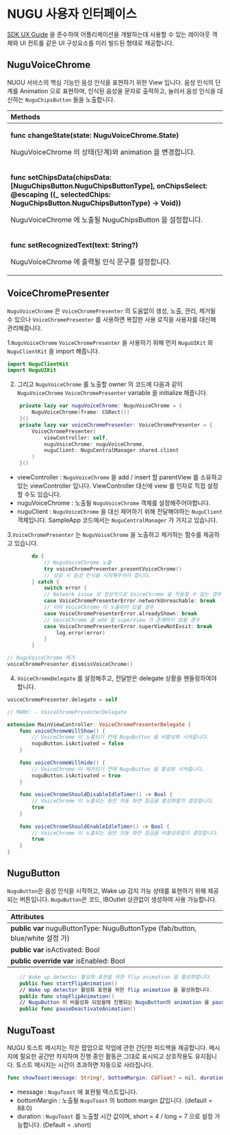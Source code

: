 # NUGU 사용자 인터페이스

[SDK UX Guide](../../sdk-design-guide/voice-chrome.md) 을 준수하여 어플리케이션을 개발하는데 사용할 수 있는 레이아웃 객체와 UI 컨트롤 같은 UI 구성요소를 미리 빌드된 형태로 제공합니다.

## NuguVoiceChrome

NUGU 서비스의 핵심 기능인 음성 인식을 표현하기 위한 View 입니다. 음성 인식의 단계를 Animation 으로 표현하며, 인식된 음성을 문자로 출력하고, 눌러서 음성 인식을 대신하는 `NuguChipsButton` 들을 노출합니다.

<table>
  <thead>
    <tr>
      <th style="text-align:left"><b>Methods</b>
      </th>
    </tr>
  </thead>
  <tbody>
    <tr>
      <td style="text-align:left">
        <p><b>func changeState(state: NuguVoiceChrome.State)</b>
        </p>
        <p>NuguVoiceChrome &#xC758; &#xC0C1;&#xD0DC;(&#xB2E8;&#xACC4;)&#xC640; animation
          &#xC744; &#xBCC0;&#xACBD;&#xD569;&#xB2C8;&#xB2E4;.</p>
      </td>
    </tr>
    <tr>
      <td style="text-align:left">
        <p><b>func setChipsData(chipsData: [NuguChipsButton.NuguChipsButtonType], onChipsSelect: @escaping ((_ selectedChips: NuguChipsButton.NuguChipsButtonType) -&gt; Void))</b>
        </p>
        <p>NuguVoiceChrome &#xC5D0; &#xB178;&#xCD9C;&#xB420; NuguChipsButton &#xC744;
          &#xC124;&#xC815;&#xD569;&#xB2C8;&#xB2E4;.</p>
      </td>
    </tr>
    <tr>
      <td style="text-align:left">
        <p><b>func setRecognizedText(text: String?)</b>
        </p>
        <p>NuguVoiceChrome &#xC5D0; &#xCD9C;&#xB825;&#xB420; &#xC778;&#xC2DD; &#xBB38;&#xAD6C;&#xB97C;
          &#xC124;&#xC815;&#xD569;&#xB2C8;&#xB2E4;.</p>
      </td>
    </tr>
  </tbody>
</table>

## VoiceChromePresenter

`NuguVoiceChrome` 은 `VoiceChromePresenter` 의 도움없이 생성, 노출, 관리, 제거될 수 있으나 `VoiceChromePresenter` 를 사용하면 복잡한 사용 로직을 사용자를 대신해 관리해줍니다.

1.`NuguVoiceChrome` `VoiceChromePresenter` 을 사용하기 위해 먼저 `NuguUIKit` 와 `NuguClientKit` 을 import 해줍니다.

```swift
import NuguClientKit
import NuguUIKit
```

 2. 그리고 `NuguVoiceChrome` 를 노출할 owner 의 코드에 다음과 같이 `NuguVoiceChrome` `VoiceChromePresenter` variable 을 initialize 해줍니다.

```swift
    private lazy var nuguVoiceChrome: NuguVoiceChrome = {
        NuguVoiceChrome(frame: CGRect())
    }()
    private lazy var voiceChromePresenter: VoiceChromePresenter = {
        VoiceChromePresenter(
            viewController: self,
            nuguVoiceChrome: nuguVoiceChrome,
            nuguClient: NuguCentralManager.shared.client
        )
    }()
```

* viewController : `NuguVoiceChrome` 을 add / insert 할 parentView 를 소유하고 있는 viewController 입니다. ViewController 대신에 view 를 인자로 직접 설정할 수도 있습니다.
* nuguVoiceChrome : 노출될 `NuguVoiceChrome` 객체를 설정해주어야합니다.
* nuguClient : `NuguVoiceChrome` 을 대신 제어하기 위해 전달해야하는 `NuguClient` 객체입니다. SampleApp 코드에서는 `NuguCentralManager` 가 가지고 있습니다.

3.`VoiceChromePresenter` 는 `NuguVoiceChrome` 을 노출하고 제거하는 함수를 제공하고 있습니다.

```swift
        do {
            // NuguVoiceChrome 노출
            try voiceChromePresenter.presentVoiceChrome()
            // 성공 시 음성 인식을 시작해주어야 합니다.
        } catch {
            switch error {
            // Network issue 로 정상적으로 VoiceChrome 을 작동할 수 없는 경우
            case VoiceChromePresenterError.networkUnreachable: break
            // 이미 VoiceChrome 이 노출되어 있을 경우
            case VoiceChromePresenterError.alreadyShown: break
            // VoiceChrome 을 add 할 superView 가 존재하지 않을 경우
            case VoiceChromePresenterError.superViewNotExsit: break
                log.error(error)
            }
        }
```

```swift
// NuguVoiceChrome 제거
voiceChromePresenter.dismissVoiceChrome()
```

4. `VoiceChromeDelegate` 를 설정해주고, 전달받은 delegate 상황을 핸들링하여야 합니다.

```swift
voiceChromePresenter.delegate = self

// MARK: - VoiceChromePresenterDelegate

extension MainViewController: VoiceChromePresenterDelegate {
    func voiceChromeWillShow() {
        // VoiceChrome 이 노출되기 전에 NuguButton 을 비활성화 시켜줍니다. 
        nuguButton.isActivated = false
    }
    
    func voiceChromeWillHide() {
        // VoiceChrome 이 제거되기 전에 NuguButton 을 활성화 시켜줍니다. 
        nuguButton.isActivated = true
    }
    
    func voiceChromeShouldDisableIdleTimer() -> Bool {
        // VoiceChrome 이 노출되는 동안 자동 화면 잠금을 활성화할지 결정합니다.
        true
    }
    
    func voiceChromeShouldEnableIdleTimer() -> Bool {
        // VoiceChrome 이 노출되는 동안 자동 화면 잠금을 비활성화할지 결정합니다.
        true
    }
}
```

##  NuguButton

`NuguButton`은 음성 인식을 시작하고, Wake up 감지 가능 상태를 표현하기 위해 제공되는 버튼입니다.  `NuguButton`은 코드, IBOutlet 상관없이 생성하여 사용 가능합니다.

| **Attributes** |
| :--- |
| **public** **var** nuguButtonType: NuguButtonType \(fab/button, blue/white 설정 가\) |
| **public** **var** isActivated: Bool |
| **public** **override** **var** isEnabled: Bool |

```swift
    // Wake up detector 활성화 표현을 위한 flip animation 을 활성화합니다.
    public func startFlipAnimation() 
    // Wake up detector 활성화 표현을 위한 flip animation 을 활성화합니다.
    public func stopFlipAnimation() 
    // NuguButton 이 비활성화 되었을때 진행되는 NuguButton의 animation 을 pause 시킵니다.
    public func pauseDeactivateAnimation() 
```

##  NuguToast

NUGU 토스트 메시지는 작은 팝업으로 작업에 관한 간단한 피드백을 제공합니다. 메시지에 필요한 공간만 차지하며 진행 중인 활동은 그대로 표시되고 상호작용도 유지됩니다. 토스트 메시지는 시간이 초과하면 자동으로 사라집니다.

```swift
func showToast(message: String?, bottomMargin: CGFloat? = nil, duration: Duration = .short)
```

* message : `NuguToast` 에 표현될 텍스트입니다.
* bottomMargin : 노출될 `NuguToast` 의 bottom margin 값입니다. \(default = 88.0\)
* duration : `NuguToast` 를 노출할 시간 값이며, short = 4 / long = 7 으로 설정 가능합니다. \(Default = .short\)

